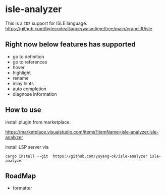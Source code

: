 # isle-analyzer

This is a `IDE` support for ISLE language.
<https://github.com/bytecodealliance/wasmtime/tree/main/cranelift/isle>

## Right now below features has supported

* go to definition
* go to references
* hover
* highlight
* rename
* inlay hints
* auto completion
* diagnose information

## How to use


install plugin from marketplace.

<https://marketplace.visualstudio.com/items?itemName=isle-analyzer.isle-analyzer>

install LSP server via
~~~
cargo install --git  https://github.com/yuyang-ok/isle-analyzer isle-analyzer
~~~


## RoadMap
 + formatter
